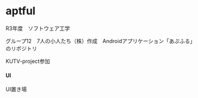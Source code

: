 # aptful
R3年度　ソフトウェア工学　

グループ12　7人の小人たち（株）作成　Androidアプリケーション「あぷふる」のリポジトリ

KUTV-project参加

#### UI
UI置き場
